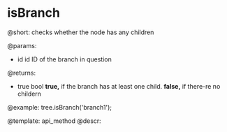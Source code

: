 isBranch
=============

@short: checks whether the node has any children
	

@params:
- id 		id 	ID of the branch in question

@returns:
- true 		bool     **true,** if the branch has at least one child. **false,** if there-re no childern

@example:
tree.isBranch('branch1');

@template:	api_method
@descr:



